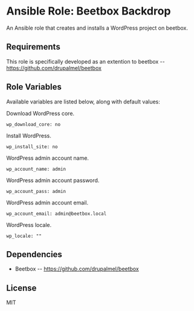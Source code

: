 # Ansible Role: Beetbox Backdrop

An Ansible role that creates and installs a WordPress project on beetbox.

## Requirements

This role is specifically developed as an extention to beetbox -- https://github.com/drupalmel/beetbox

## Role Variables

Available variables are listed below, along with default values:

Download WordPress core.

    wp_download_core: no
    
Install WordPress.    
    
    wp_install_site: no
    
WordPress admin account name.
    
    wp_account_name: admin
    
WordPress admin account password.    
    
    wp_account_pass: admin
    
WordPress admin account email.    
    
    wp_account_email: admin@beetbox.local
    
WordPress locale.    
    
    wp_locale: ""

## Dependencies

- Beetbox -- https://github.com/drupalmel/beetbox

## License

MIT